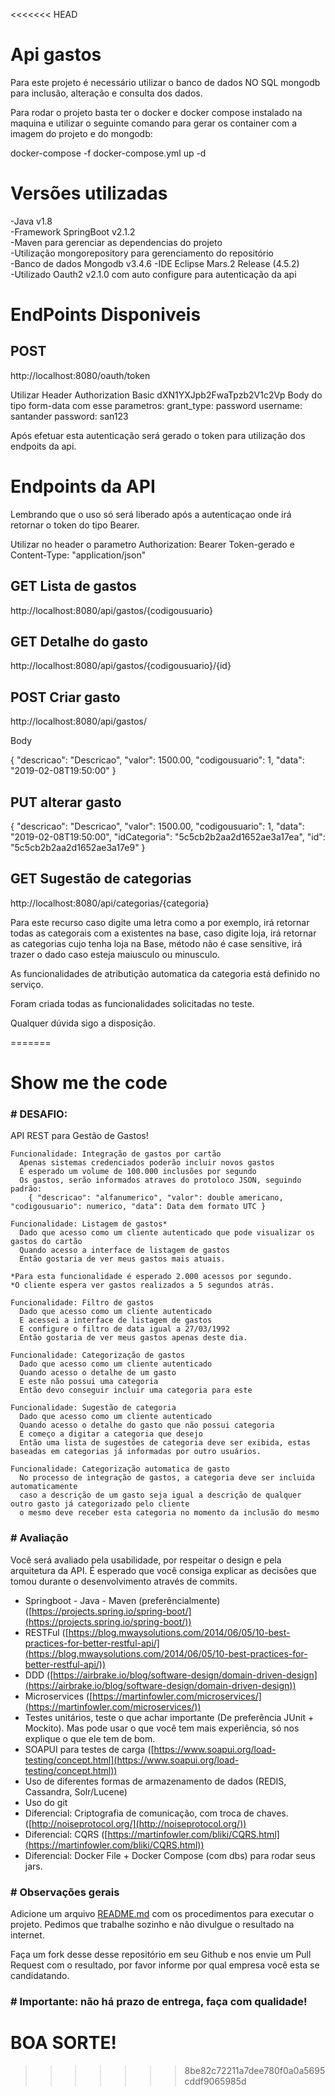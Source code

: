 <<<<<<< HEAD
# Api gastos

Para este projeto é necessário utilizar o banco de dados NO SQL mongodb para inclusão, alteração e consulta dos dados.

Para rodar o projeto basta ter o docker e docker compose instalado na maquina e utilizar o seguinte comando para gerar os container com a imagem do projeto e do mongodb:

docker-compose -f docker-compose.yml up -d

<h1> Versões utilizadas </h1>
-Java v1.8<br>
-Framework SpringBoot v2.1.2<br>
-Maven para gerenciar as dependencias do projeto<br>
-Utilização mongorepository para gerenciamento do repositório<br>
-Banco de dados Mongodb v3.4.6
-IDE Eclipse Mars.2 Release (4.5.2)<br>
-Utilizado Oauth2 v2.1.0 com auto configure para autenticação da api

<h1> EndPoints Disponiveis </h1>

<h2>POST</h2>
http://localhost:8080/oauth/token

Utilizar Header Authorization Basic dXN1YXJpb2FwaTpzb2V1c2Vp
Body do tipo form-data com esse parametros:
grant_type: password
username: santander
password: san123

Após efetuar esta autenticação será gerado o token para utilização dos endpoits da api.

<h1> Endpoints da API </h1>

Lembrando que o uso só será liberado após a autenticaçao onde irá retornar o token do tipo Bearer.

Utilizar no header o parametro Authorization: Bearer Token-gerado e Content-Type: "application/json" 

<h2>GET Lista de gastos</h2>
http://localhost:8080/api/gastos/{codigousuario}

<h2>GET Detalhe do gasto</h2>
http://localhost:8080/api/gastos/{codigousuario}/{id}

<h2>POST Criar gasto</h2>
http://localhost:8080/api/gastos/
<p>Body</p>
{
  "descricao": "Descricao",
  "valor": 1500.00,
  "codigousuario": 1,
  "data": "2019-02-08T19:50:00"
}

<h2>PUT alterar gasto</h2>
{
  "descricao": "Descricao",
  "valor": 1500.00,
  "codigousuario": 1,
  "data": "2019-02-08T19:50:00",
  "idCategoria": "5c5cb2b2aa2d1652ae3a17ea",
  "id": "5c5cb2b2aa2d1652ae3a17e9"
}

<h2>GET Sugestão de categorias</h2>
http://localhost:8080/api/categorias/{categoria}

Para este recurso caso digite uma letra como  a por exemplo, irá retornar todas as categorais com a existentes na base, caso digite loja, irá retornar as categorias cujo tenha loja na Base, método não é case sensitive, irá trazer o dado caso esteja maiusculo ou minusculo.

As funcionalidades de atributição automatica da categoria está definido no serviço.

Foram criada todas as funcionalidades solicitadas no teste.

Qualquer dúvida sigo a disposição.

=======
# Show me the code

### # DESAFIO:

API REST para Gestão de Gastos!

```
Funcionalidade: Integração de gastos por cartão
  Apenas sistemas credenciados poderão incluir novos gastos
  É esperado um volume de 100.000 inclusões por segundo
  Os gastos, serão informados atraves do protoloco JSON, seguindo padrão:
    { "descricao": "alfanumerico", "valor": double americano, "codigousuario": numerico, "data": Data dem formato UTC }
```
```
Funcionalidade: Listagem de gastos*
  Dado que acesso como um cliente autenticado que pode visualizar os gastos do cartão
  Quando acesso a interface de listagem de gastos
  Então gostaria de ver meus gastos mais atuais.
 
*Para esta funcionalidade é esperado 2.000 acessos por segundo.
*O cliente espera ver gastos realizados a 5 segundos atrás.
```
```
Funcionalidade: Filtro de gastos
  Dado que acesso como um cliente autenticado
  E acessei a interface de listagem de gastos
  E configure o filtro de data igual a 27/03/1992
  Então gostaria de ver meus gastos apenas deste dia.
```
```
Funcionalidade: Categorização de gastos
  Dado que acesso como um cliente autenticado
  Quando acesso o detalhe de um gasto
  E este não possui uma categoria
  Então devo conseguir incluir uma categoria para este
```
```
Funcionalidade: Sugestão de categoria
  Dado que acesso como um cliente autenticado
  Quando acesso o detalhe do gasto que não possui categoria
  E começo a digitar a categoria que desejo
  Então uma lista de sugestões de categoria deve ser exibida, estas baseadas em categorias já informadas por outro usuários.
```
```
Funcionalidade: Categorização automatica de gasto
  No processo de integração de gastos, a categoria deve ser incluida automaticamente 
  caso a descrição de um gasto seja igual a descrição de qualquer outro gasto já categorizado pelo cliente
  o mesmo deve receber esta categoria no momento da inclusão do mesmo
```
### # Avaliação

Você será avaliado pela usabilidade, por respeitar o design e pela arquitetura da API. 
É esperado que você consiga explicar as decisões que tomou durante o desenvolvimento através de commits.

* Springboot - Java - Maven (preferêncialmente) ([https://projects.spring.io/spring-boot/](https://projects.spring.io/spring-boot/))
* RESTFul ([https://blog.mwaysolutions.com/2014/06/05/10-best-practices-for-better-restful-api/](https://blog.mwaysolutions.com/2014/06/05/10-best-practices-for-better-restful-api/))
* DDD ([https://airbrake.io/blog/software-design/domain-driven-design](https://airbrake.io/blog/software-design/domain-driven-design))
* Microservices ([https://martinfowler.com/microservices/](https://martinfowler.com/microservices/))
* Testes unitários, teste o que achar importante (De preferência JUnit + Mockito). Mas pode usar o que você tem mais experiência, só nos explique o que ele tem de bom.
* SOAPUI para testes de carga ([https://www.soapui.org/load-testing/concept.html](https://www.soapui.org/load-testing/concept.html))
* Uso de diferentes formas de armazenamento de dados (REDIS, Cassandra, Solr/Lucene)
* Uso do git
* Diferencial: Criptografia de comunicação, com troca de chaves. ([http://noiseprotocol.org/](http://noiseprotocol.org/))
* Diferencial: CQRS ([https://martinfowler.com/bliki/CQRS.html](https://martinfowler.com/bliki/CQRS.html)) 
* Diferencial: Docker File + Docker Compose (com dbs) para rodar seus jars.

### # Observações gerais

Adicione um arquivo [README.md](http://README.md) com os procedimentos para executar o projeto.
Pedimos que trabalhe sozinho e não divulgue o resultado na internet.

Faça um fork desse desse repositório em seu Github e nos envie um Pull Request com o resultado, por favor informe por qual empresa você esta se candidatando.

### # Importante: não há prazo de entrega, faça com qualidade!

# BOA SORTE!
>>>>>>> 8be82c72211a7dee780f0a0a5695cddf9065985d
